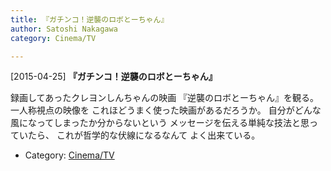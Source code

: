```yaml
---
title: 『ガチンコ！逆襲のロボとーちゃん』
author: Satoshi Nakagawa
category: Cinema/TV

---
```


[2015-04-25] **『ガチンコ！逆襲のロボとーちゃん』** 

 録画してあったクレヨンしんちゃんの映画
『逆襲のロボとーちゃん』を観る。
一人称視点の映像を
これほどうまく使った映画があるだろうか。
自分がどんな風になってしまったか分からないという
メッセージを伝える単純な技法と思っていたら、
これが哲学的な伏線になるなんて
よく出来ている。

- Category: [Cinema/TV](https://merapano.github.io/categories.html#Cinema/TV)

